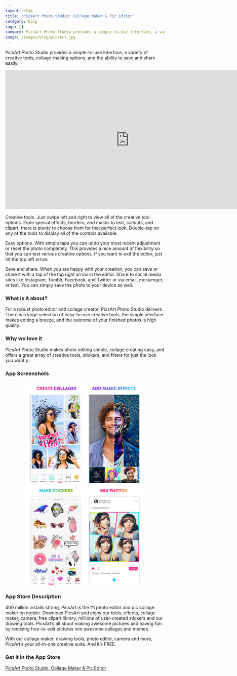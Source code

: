 ```yaml
---
layout: blog
title: "PicsArt Photo Studio: Collage Maker & Pic Editor"
category: blog
tags: []
summary: PicsArt Photo Studio provides a simple-to-use interface, a variety of creative tools, collage-making options, and the ability to save and share easily.
image: /images/blog/picsArt.jpg
---
```


PicsArt Photo Studio provides a simple-to-use interface, a variety of creative tools, collage-making options, and the ability to save and share easily.

<iframe width="780" height="439" src="https://www.youtube.com/embed/QycdB5aUHhU?ecver=1" frameborder="0" allowfullscreen></iframe>

Creative tools. Just swipe left and right to view all of the creative tool options. From special effects, borders, and masks to text, callouts, and clipart, there is plenty to choose from for that perfect look. Double-tap on any of the tools to display all of the controls available.

Easy options. With simple taps you can undo your most recent adjustment or reset the photo completely. This provides a nice amount of flexibility so that you can test various creative options. If you want to exit the editor, just hit the top left arrow.

Save and share. When you are happy with your creation, you can save or share it with a tap of the top right arrow in the editor. Share to social media sites like Instagram, Tumblr, Facebook, and Twitter or via email, messenger, or text. You can simply save the photo to your device as well.

### What is it about?

For a robust photo editor and collage creator, PicsArt Photo Studio delivers. There is a large selection of easy-to-use creative tools, the simple interface makes editing a breeze, and the outcome of your finished photos is high quality.

### Why wo love it

PicsArt Photo Studio makes photo editing simple, collage creating easy, and offers a great array of creative tools, stickers, and filters for just the look you want.p

### App Screenshots

<div  align="center">    
<a><img src="/images/blog/picsArt1.jpeg" width="180"  alt=""></a>
<img src="/images/blog/picsArt2.jpeg" width="180"  alt="">
<img src="/images/blog/picsArt3.jpeg" width="180"  alt="">
<img src="/images/blog/picsArt4.jpeg" width="180"  alt="">
</div>


### App Store Description

400 million installs strong, PicsArt is the #1 photo editor and pic collage maker on mobile. Download PicsArt and enjoy our tools, effects, collage maker, camera, free clipart library, millions of user-created stickers and our drawing tools. PicsArt’s all about making awesome pictures and having fun by remixing free-to-edit pictures into awesome collages and memes.

With our collage maker, drawing tools, photo editor, camera and more, PicsArt’s your all-in-one creative suite. And it’s FREE. 


### Get it in the App Store 
[PicsArt Photo Studio: Collage Maker & Pic Editor][1]

[1]:https://itunes.apple.com/US/app/id587366035?mt=8&at=11lGBA&ct=IS_R5